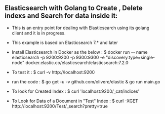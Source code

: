 ## Elasticsearch with Golang to Create , Delete indexs and Search for data inside it:

- This is an entry point for dealing with Elasticsearch using its golang client and it is in progress.
- This example is based on Elasticsearch 7.* and later
- Install Elasticsearch in Docker as the below :
$ docker run -- name elasticsearch -p 9200:9200 -p 9300:9300 -e "discovery.type=single-node" docker.elastic.co/elasticsearch/elasticsearch:7.2.0

- To test it :
$ curl -v http://localhost:9200

- run the code :
$ go get -u -v github.com/olivere/elastic
& go run main.go

- To look for Created Index :
$ curl 'localhost:9200/_cat/indices'

- To Look for Data of a Document in "Test" Index :
$ curl -XGET http://localhost:9200/Test/_search?pretty=true
